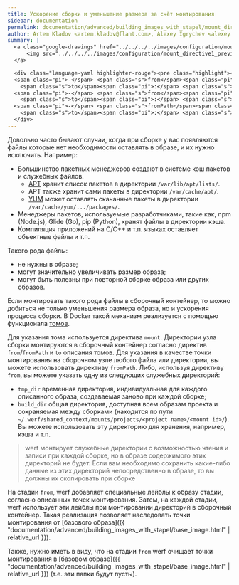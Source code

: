 ```yaml
---
title: Ускорение сборки и уменьшение размера за счёт монтирования
sidebar: documentation
permalink: documentation/advanced/building_images_with_stapel/mount_directive.html
author: Artem Kladov <artem.kladov@flant.com>, Alexey Igrychev <alexey.igrychev@flant.com>
summary: |
  <a class="google-drawings" href="../../../../images/configuration/mount_directive1.png" data-featherlight="image">
      <img src="../../../../images/configuration/mount_directive1_preview.png">
  </a>

  <div class="language-yaml highlighter-rouge"><pre class="highlight"><code><span class="s">mount</span><span class="pi">:</span>
  <span class="pi">-</span> <span class="s">from</span><span class="pi">:</span> <span class="s">tmp_dir</span>
    <span class="s">to</span><span class="pi">:</span> <span class="s">&lt;absolute_path&gt;</span>
  <span class="pi">-</span> <span class="s">from</span><span class="pi">:</span> <span class="s">build_dir</span>
    <span class="s">to</span><span class="pi">:</span> <span class="s">&lt;absolute_path&gt;</span>
  <span class="pi">-</span> <span class="s">fromPath</span><span class="pi">:</span> <span class="s">&lt;absolute_or_relative_path&gt;</span>
    <span class="s">to</span><span class="pi">:</span> <span class="s">&lt;absolute_path&gt;</span></code></pre>
  </div>
---
```


Довольно часто бывают случаи, когда при сборке у вас появляются файлы которые нет необходимости оставлять в образе, и их нужно исключить. Например:
- Большинство пакетных менеджеров создают в системе кэш пакетов и служебных файлов.
  - [APT](https://wiki.debian.org/Apt) хранит список пакетов в директории `/var/lib/apt/lists/`.
  - APT также хранит сами пакеты в директории `/var/cache/apt/`.
  - [YUM](http://yum.baseurl.org/) может оставлять скачанные пакеты в директории `/var/cache/yum/.../packages/`.
- Менеджеры пакетов, используемые разработчиками, такие как, ​npm (Node.js), Glide (Go), pip (Python), хранят файлы в директории кэша.
- Компиляция приложений на C/C++ и т.п. языках оставляет объектные файлы и т.п.

Такого рода файлы:
- не нужны в образе;
- могут значительно увеличивать размер образа;
- могут быть полезны при повторной сборке образа или других образов.

Если монтировать такого рода файлы в сборочный контейнер, то можно добиться не только уменьшения размера образа, но и ускорения процесса сборки. В Docker такой механизм реализуется с помощью функционала [томов](https://docs.docker.com/storage/volumes/).

Для указания тома используется директива `mount`. Директории узла сборки монтируются в сборочный контейнер согласно директив `from`/`fromPath` и `to` описания томов. Для указания в качестве точки монтирования на сборочном узле любого файла или директории, вы можете использовать директиву `fromPath`. Либо, используя директиву `from`, вы можете указать одну из следующих служебных директорий:
- `tmp_dir` временная директория, индивидуальная для каждого описанного образа, создаваемая заново при каждой сборке;
- `build_dir` общая директория, доступная всем образам проекта и сохраняемая между сборками (находится по пути `~/.werf/shared_context/mounts/projects/<project name>/<mount id>/`). Вы можете использовать эту директорию для хранения, например, кэша и т.п.

> werf монтирует служебные директории с возможностью чтения и записи при каждой сборке, но в образе содержимого этих директорий не будет. Если вам необходимо сохранить какие-либо данные из этих директорий непосредственно в образе, то вы должны их скопировать при сборке

На стадии `from`, werf добавляет специальные лейблы к образу стадии, согласно описанных точек монтирования. Затем, на каждой стадии, werf использует эти лейблы при  монтировании директорий в сборочный контейнер. Такая реализация позволяет наследовать точки монтирования от [базового образа]({{ "documentation/advanced/building_images_with_stapel/base_image.html" | relative_url }}).

Также, нужно иметь в виду, что на стадии `from` werf очищает точки монтирования в [базовом образе]({{ "documentation/advanced/building_images_with_stapel/base_image.html" | relative_url }}) (т.е. эти папки будут пусты).
